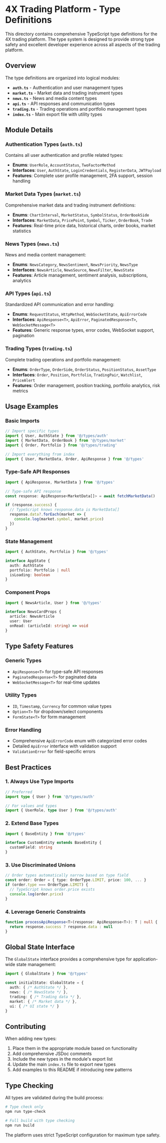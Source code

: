 # 4X Trading Platform - Type Definitions

This directory contains comprehensive TypeScript type definitions for the 4X trading platform. The type system is designed to provide strong type safety and excellent developer experience across all aspects of the trading platform.

## Overview

The type definitions are organized into logical modules:

- **`auth.ts`** - Authentication and user management types
- **`market.ts`** - Market data and trading instrument types  
- **`news.ts`** - News and media content types
- **`api.ts`** - API responses and communication types
- **`trading.ts`** - Trading operations and portfolio management types
- **`index.ts`** - Main export file with utility types

## Module Details

### Authentication Types (`auth.ts`)

Contains all user authentication and profile related types:

- **Enums**: `UserRole`, `AccountStatus`, `TwoFactorMethod`
- **Interfaces**: `User`, `AuthState`, `LoginCredentials`, `RegisterData`, `JWTPayload`
- **Features**: Complete user profile management, 2FA support, session handling

### Market Data Types (`market.ts`)

Comprehensive market data and trading instrument definitions:

- **Enums**: `ChartInterval`, `MarketStatus`, `SymbolStatus`, `OrderBookSide`
- **Interfaces**: `MarketData`, `PricePoint`, `Symbol`, `Ticker`, `OrderBook`, `Trade`
- **Features**: Real-time price data, historical charts, order books, market statistics

### News Types (`news.ts`)

News and media content management:

- **Enums**: `NewsCategory`, `NewsSentiment`, `NewsPriority`, `NewsType`
- **Interfaces**: `NewsArticle`, `NewsSource`, `NewsFilter`, `NewsState`
- **Features**: Article management, sentiment analysis, subscriptions, analytics

### API Types (`api.ts`)

Standardized API communication and error handling:

- **Enums**: `RequestStatus`, `HttpMethod`, `WebSocketState`, `ApiErrorCode`
- **Interfaces**: `ApiResponse<T>`, `ApiError`, `PaginatedResponse<T>`, `WebSocketMessage<T>`
- **Features**: Generic response types, error codes, WebSocket support, pagination

### Trading Types (`trading.ts`)

Complete trading operations and portfolio management:

- **Enums**: `OrderType`, `OrderSide`, `OrderStatus`, `PositionStatus`, `AssetType`
- **Interfaces**: `Order`, `Position`, `Portfolio`, `TradingPair`, `Watchlist`, `PriceAlert`
- **Features**: Order management, position tracking, portfolio analytics, risk metrics

## Usage Examples

### Basic Imports

```typescript
// Import specific types
import { User, AuthState } from '@/types/auth'
import { MarketData, OrderBook } from '@/types/market'
import { Order, Portfolio } from '@/types/trading'

// Import everything from index
import { User, MarketData, Order, ApiResponse } from '@/types'
```

### Type-Safe API Responses

```typescript
import { ApiResponse, MarketData } from '@/types'

// Type-safe API response
const response: ApiResponse<MarketData[]> = await fetchMarketData()

if (response.success) {
  // TypeScript knows response.data is MarketData[]
  response.data?.forEach(market => {
    console.log(market.symbol, market.price)
  })
}
```

### State Management

```typescript
import { AuthState, Portfolio } from '@/types'

interface AppState {
  auth: AuthState
  portfolio: Portfolio | null
  isLoading: boolean
}
```

### Component Props

```typescript
import { NewsArticle, User } from '@/types'

interface NewsCardProps {
  article: NewsArticle
  user: User
  onRead: (articleId: string) => void
}
```

## Type Safety Features

### Generic Types
- `ApiResponse<T>` for type-safe API responses
- `PaginatedResponse<T>` for paginated data
- `WebSocketMessage<T>` for real-time updates

### Utility Types
- `ID`, `Timestamp`, `Currency` for common value types
- `Option<T>` for dropdown/select components
- `FormState<T>` for form management

### Error Handling
- Comprehensive `ApiErrorCode` enum with categorized error codes
- Detailed `ApiError` interface with validation support
- `ValidationError` for field-specific errors

## Best Practices

### 1. Always Use Type Imports
```typescript
// Preferred
import type { User } from '@/types/auth'

// For values and types
import { UserRole, type User } from '@/types/auth'
```

### 2. Extend Base Types
```typescript
import { BaseEntity } from '@/types'

interface CustomEntity extends BaseEntity {
  customField: string
}
```

### 3. Use Discriminated Unions
```typescript
// Order types automatically narrow based on type field
const order: Order = { type: OrderType.LIMIT, price: 100, ... }
if (order.type === OrderType.LIMIT) {
  // TypeScript knows order.price exists
  console.log(order.price)
}
```

### 4. Leverage Generic Constraints
```typescript
function processApiResponse<T>(response: ApiResponse<T>): T | null {
  return response.success ? response.data : null
}
```

## Global State Interface

The `GlobalState` interface provides a comprehensive type for application-wide state management:

```typescript
import { GlobalState } from '@/types'

const initialState: GlobalState = {
  auth: { /* AuthState */ },
  news: { /* NewsState */ },
  trading: { /* Trading data */ },
  market: { /* Market data */ },
  ui: { /* UI state */ }
}
```

## Contributing

When adding new types:

1. Place them in the appropriate module based on functionality
2. Add comprehensive JSDoc comments
3. Include the new types in the module's export list
4. Update the main `index.ts` file to export new types
5. Add examples to this README if introducing new patterns

## Type Checking

All types are validated during the build process:

```bash
# Type check only
npm run type-check

# Full build with type checking
npm run build
```

The platform uses strict TypeScript configuration for maximum type safety. 